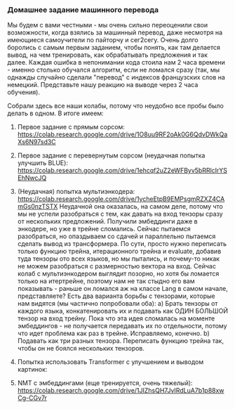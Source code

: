 ### Домашнее задание машинного перевода

Мы будем с вами честными - мы очень сильно переоценили свои возможности, когда взялись за машинный перевод, даже несмотря на имеющиеся самоучители по пайторчу и сег2сегу. Очень долго боролись с самым первым заданием, чтобы понять, как там делается вывод, на чем тренировать, как обрабатывать предложения и так далее. Каждая ошибка в непонимании кода стоила нам 2 часа времени - именно столько обучался алгоритм, если не ломался сразу (так, мы однажды случайно сделали "перевод" с индексов французских слов на немецкий. Представьте нашу реакцию на выводе через 2 часа обучения).

Собрали здесь все наши колабы, потому что неудобно все пробы было делать в одном. В итоге имеем:
1. Первое задание с прямым сорсом: https://colab.research.google.com/drive/1O8uu9RF2oAk0G6QdvDWkQaXs6N97sd3C

2. Первое задание с перевернутым сорсом (неудачная попытка улучшить BLUE): https://colab.research.google.com/drive/1ehcqf2uZ2eWFByv5bRRlcIrYSEhNwcJQ

3. (Неудачная) попытка мультиэнкодера: https://colab.research.google.com/drive/1ycheEtpB9EMPsgmRZXZ4CAmGs0nzTSTX
Неудачной она оказалась, на самом деле, потому что мы не успели разобраться с тем, как давать на вход тензоры сразу от нескольких предложений. Получили эмбеддинги даже в энкодере, но уже в трейне сломались. Сейчас пытаемся разобраться, но опаздываем со сдачей и параллельно пытаемся сделать вывод из трансформера.
По сути, просто нужно переписать только функцию трейна, итерационного трейна и evaluate, добавив туда тензоры ото всех языков, но мы пытались, и почему-то никак не можем разобраться с размерностью вектора на вход. Сейчас колаб с мультиэнкодером выглядит позорно, но хотя бы ломается только на итертрейне, поэтому нам не так стыдно его вам показывать - раньше он ломался аж на классе Lang в самом начале, представляете?
Есть два варианта борьбы с тензорами, которые нам видятся (мы частично попробовали оба):
a) Брать тензоры от каждого языка, конкатенировать их и подавать как ОДИН БОЛЬШОЙ тензор на вход трейну. Пока что эта идея сломалась на моменте эмбеддингов - не получается передавать их по отдельности, потому что идет проблема как раз в трейне. Исправляемо, конечно.
b) Подавать как три разных тензора. Переписать функцию трейна так, чтобы он не боялся нескольких тензоров.

4. Попытка использовать Transformer с улучшением и выводом картинок:

5. NMT с эмбеддингами (еще тренируется, очень тяжелый): https://colab.research.google.com/drive/1JIZhsQH7JvIRdLuA7b1p88xwCg-CGv7r
